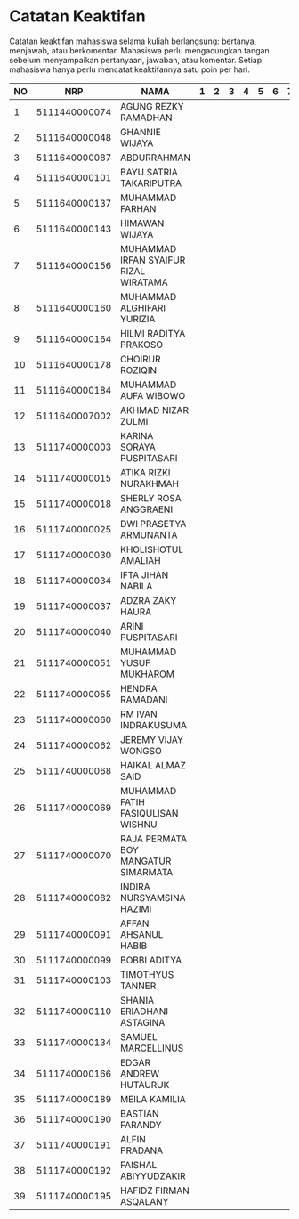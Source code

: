# Catatan Keaktifan
Catatan keaktifan mahasiswa selama kuliah berlangsung: bertanya, menjawab, atau berkomentar.
Mahasiswa perlu mengacungkan tangan sebelum menyampaikan pertanyaan, jawaban, atau komentar.
Setiap mahasiswa hanya perlu mencatat keaktifannya satu poin per hari.

| NO | NRP           | NAMA                                  | 1 | 2 | 3 | 4 | 5 | 6 | 7 | 8 | 9 | 10 | 11 | 12 | 13 | 14 | 15 |
|----|---------------|---------------------------------------|---|---|---|---|---|---|---|---|---|----|----|----|----|----|----|
| 1  | 5111440000074 | AGUNG REZKY RAMADHAN                  |   |   |   |   |   |   |   |   |   |    |    |    |    |    |    |
| 2  | 5111640000048 | GHANNIE WIJAYA                        |   |   |   |   |   |   |   |   |   |    |    |    |    |    |    |
| 3  | 5111640000087 | ABDURRAHMAN                           |   |   |   |   |   |   |   |   |   |  1 |  1 |    |  1 |    |    |
| 4  | 5111640000101 | BAYU SATRIA TAKARIPUTRA               |   |   |   |   |   |   |   |   |   |    |    |    |    |    |    |
| 5  | 5111640000137 | MUHAMMAD FARHAN                       |   |   |   |   |   |   |   |   |   |    |    |    |    |    |    |
| 6  | 5111640000143 | HIMAWAN WIJAYA                        |   |   |   |   |   |   |   |   |   |    |    |    |    |    |    |
| 7  | 5111640000156 | MUHAMMAD IRFAN SYAIFUR RIZAL WIRATAMA |   |   |   |   |   |   |   |   |   |    |    |    |    |    |    |
| 8  | 5111640000160 | MUHAMMAD ALGHIFARI YURIZIA            |   |   |   |   |   |   |   |   |   |    |    |    |    |    |    |
| 9  | 5111640000164 | HILMI RADITYA PRAKOSO                 |   |   |   |   |   |   |   |   |   |    |    |    |    |    |    |
| 10 | 5111640000178 | CHOIRUR ROZIQIN                       |   |   |   |   |   |   |   |   |   |    |    |    |    |    |    |
| 11 | 5111640000184 | MUHAMMAD AUFA WIBOWO                  |   |   |   |   |   |   |   |   |   |    |    |    |    |    |    |
| 12 | 5111640007002 | AKHMAD NIZAR ZULMI                    |   |   |   |   |   |   |   |   |   |    |    |    |    |    |    |
| 13 | 5111740000003 | KARINA SORAYA PUSPITASARI             |   |   |   |   |   |   |   |   |   |    |    |    |    |    |    |
| 14 | 5111740000015 | ATIKA RIZKI NURAKHMAH                 |   |   |   |   |   |   |   |   |   |    |    |    |    |    |    |
| 15 | 5111740000018 | SHERLY ROSA ANGGRAENI                 |   |   |   |   |   |   |   |   |   |    |    |    |    |    |    |
| 16 | 5111740000025 | DWI PRASETYA ARMUNANTA                |   |   |   |   |   |   |   |   |   |    |    |    |    |    |    |
| 17 | 5111740000030 | KHOLISHOTUL AMALIAH                   |   |   |   |   |   |   |   |   |   |    |    |    |    |    |    |
| 18 | 5111740000034 | IFTA JIHAN NABILA                     |   |   |   |   |   |   |   |   |   |    |    |    |    |    |    |
| 19 | 5111740000037 | ADZRA ZAKY HAURA                      |   |   |   |   |   |   |   |   |   |    |    |    |    |    |    |
| 20 | 5111740000040 | ARINI PUSPITASARI                     |   |   |   |   |   |   |   |   |   |    |    |    |    |    |    |
| 21 | 5111740000051 | MUHAMMAD YUSUF MUKHAROM               |   |   |   |   |   |   |   |   |   |    |    |    |    |    |    |
| 22 | 5111740000055 | HENDRA RAMADANI                       |   |   |   |   |   |   |   |   |   |    |    |    |    |    |    |
| 23 | 5111740000060 | RM IVAN INDRAKUSUMA                   |   |   |   |   |   |   |   |   |   |    |    |    |    |    |    |
| 24 | 5111740000062 | JEREMY VIJAY WONGSO                   |   |   |   |   |   |   |   |   |   |    |    |    |    |    |    |
| 25 | 5111740000068 | HAIKAL ALMAZ SAID                     |   |   |   |   |   |   |   |   |   |    |    |    |    |    |    |
| 26 | 5111740000069 | MUHAMMAD FATIH FASIQULISAN WISHNU     |   |   |   |   |   |   |   |   |   |    |    |    |    |    |    |
| 27 | 5111740000070 | RAJA PERMATA BOY MANGATUR SIMARMATA   |   |   |   |   |   |   |   |   |   |    |    |    |    |    |    |
| 28 | 5111740000082 | INDIRA NURSYAMSINA HAZIMI             |   |   |   |   |   |   |   |   |   |    |    |    |    |    |    |
| 29 | 5111740000091 | AFFAN AHSANUL HABIB                   |   |   |   |   |   |   |   |   |   |    |    |    |    |    |    |
| 30 | 5111740000099 | BOBBI ADITYA                          |   |   |   |   |   |   |   |   |   |    |    |    |    |    |    |
| 31 | 5111740000103 | TIMOTHYUS TANNER                      |   |   |   |   |   |   |   |   |   |    |    |    |    |    |    |
| 32 | 5111740000110 | SHANIA ERIADHANI ASTAGINA             |   |   |   |   |   |   |   |   |   |    |    |    |    |    |    |
| 33 | 5111740000134 | SAMUEL MARCELLINUS                    |   |   |   |   |   |   |   |   |   |    |    |    |    |    |    |
| 34 | 5111740000166 | EDGAR ANDREW HUTAURUK                 |   |   |   |   |   |   |   |   |   |    |    |    |    |    |    |
| 35 | 5111740000189 | MEILA KAMILIA                         |   |   |   |   |   |   |   |   |   |    |    |    |    |    |    |
| 36 | 5111740000190 | BASTIAN FARANDY                       |   |   |   |   |   |   |   |   |   |    |    |    |    |    |    |
| 37 | 5111740000191 | ALFIN PRADANA                         |   |   |   |   |   |   |   |   |   |    |    |    |    |    |    |
| 38 | 5111740000192 | FAISHAL ABIYYUDZAKIR                  |   |   |   |   |   |   |   |   |   |    |    |    |    |    |    |
| 39 | 5111740000195 | HAFIDZ FIRMAN ASQALANY                |   |   |   |   |   |   |   |   |   |    |    |    |    |    |    |
